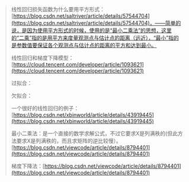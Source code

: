 > 线性回归损失函数为什么要用平方形式：[https://blog.csdn.net/saltriver/article/details/57544704](https://blog.csdn.net/saltriver/article/details/57544704)，——简单的说，是因为使用平方形式的时候，使用的是“最小二乘法”的思想，这里的“二乘”指的是用平方来度量观测点与估计点的距离（远近），“最小”指的是参数值要保证各个观测点与估计点的距离的平方和达到最小。
>
> 线性回归和梯度下降模型：[https://cloud.tencent.com/developer/article/1093621](https://cloud.tencent.com/developer/article/1093621)
>
> 过拟合：
>
> 欠拟合：
>
> 一个很好的线性回归的例子：[https://blog.csdn.net/xbinworld/article/details/43919445](https://blog.csdn.net/xbinworld/article/details/43919445)
>
> 最小二乘法：是一个直接的数学求解公式，不过它要求X是列满秩的\(但此方法要求X是列满秩的，而且求矩阵的逆比较慢）。[https://blog.csdn.net/viewcode/article/details/8794401](https://blog.csdn.net/viewcode/article/details/8794401)
>
> 梯度下降法：[https://blog.csdn.net/viewcode/article/details/8794401](https://blog.csdn.net/viewcode/article/details/8794401)



